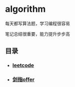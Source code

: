 # algorithm
  每天都写算法题，学习编程很容易
  
  笔记总结很重要，能力提升步步高
 ## 目录
 
* ### [leetcode](#leetcode)

* ### [剑指offer](#剑指offer)
